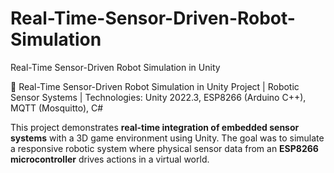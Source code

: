 # Real-Time-Sensor-Driven-Robot-Simulation
Real-Time Sensor-Driven Robot Simulation in Unity



🦾 Real-Time Sensor-Driven Robot Simulation in Unity
Project | Robotic Sensor Systems |
Technologies: Unity 2022.3, ESP8266 (Arduino C++), MQTT (Mosquitto), C#

This project demonstrates **real-time integration of embedded sensor systems** with a 3D game environment using Unity. The goal was to simulate a responsive robotic system where physical sensor data from an **ESP8266 microcontroller** drives actions in a virtual world.
